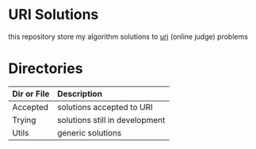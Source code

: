 # URI Solutions

this repository store my algorithm solutions to
[uri](https://www.urionlinejudge.com.br) (online judge) problems

# Directories

| Dir or File | Description |
| :--- | :--- |
| Accepted | solutions accepted to URI      |
| Trying   | solutions still in development |
| Utils | generic solutions |
